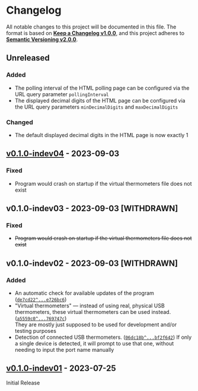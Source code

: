 <!--
  Copyright (c) 2023 Michael Federczuk
  SPDX-License-Identifier: CC-BY-SA-4.0
-->

<!-- markdownlint-disable no-duplicate-heading -->

# Changelog #

All notable changes to this project will be documented in this file.
The format is based on [**Keep a Changelog v1.0.0**](https://keepachangelog.com/en/1.0.0/),
and this project adheres to [**Semantic Versioning v2.0.0**](https://semver.org/spec/v2.0.0.html).

## Unreleased ##

### Added ###

* The polling interval of the HTML polling page can be configured via the URL query parameter `pollingInterval`
* The displayed decimal digits of the HTML page can be configured via the URL query parameters `minDecimalDigits` and
  `maxDecimalDigits`

### Changed ###

* The default displayed decimal digits in the HTML page is now exactly 1

## [v0.1.0-indev04] - 2023-09-03 ##

### Fixed ###

[v0.1.0-indev04]: https://github.com/mfederczuk/usbtemp-server/releases/tag/v0.1.0-indev04

* Program would crash on startup if the virtual thermometers file does not exist

## v0.1.0-indev03 - 2023-09-03 [WITHDRAWN] ##

### Fixed ###

* ~~Program would crash on startup if the virtual thermometers file does not exist~~

## v0.1.0-indev02 - 2023-09-03 [WITHDRAWN] ##

### Added ###

* An automatic check for available updates of the program ([`de7cd22^...e726bc6`])
* "Virtual thermometers" — instead of using real, physical USB thermometers, these virtual thermometers can be used
  instead. ([`a5559c0^...769747c`])  
  They are mostly just supposed to be used for development and/or testing purposes
* Detection of connected USB thermometers. ([`06dc18b^...bf2f642`])
  If only a single device is detected, it will prompt to use that one, without needing to input the port name manually

[`de7cd22^...e726bc6`]: <https://github.com/mfederczuk/usbtemp-server/compare/de7cd2206cf4ba4c20d12c5551eb44eb72dc1d1c%5E...e726bc6f83f6dc9d70d6e961dfa0e0c88b0c78fa>
[`a5559c0^...769747c`]: <https://github.com/mfederczuk/usbtemp-server/compare/a5559c0f0263ead04211426f0c6581f6e07d7b0f%5E...769747cbea205aabd03c26416adff07ea5f85cfa>
[`06dc18b^...bf2f642`]: <https://github.com/mfederczuk/usbtemp-server/compare/06dc18b021441324169382b15f37dc6393b32a55%5E...bf2f642b95217fde9f90df237feceae6617edd2f>

## [v0.1.0-indev01] - 2023-07-25 ##

[v0.1.0-indev01]: https://github.com/mfederczuk/usbtemp-server/releases/tag/v0.1.0-indev01

Initial Release
